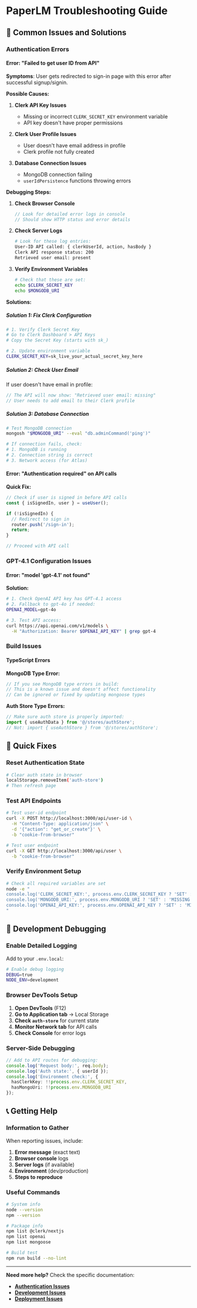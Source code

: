 # PaperLM Troubleshooting Guide

## 🚨 Common Issues and Solutions

### Authentication Errors

#### Error: "Failed to get user ID from API"

**Symptoms**: User gets redirected to sign-in page with this error after successful signup/signin.

**Possible Causes:**
1. **Clerk API Key Issues**
   - Missing or incorrect `CLERK_SECRET_KEY` environment variable
   - API key doesn't have proper permissions

2. **Clerk User Profile Issues**
   - User doesn't have email address in profile
   - Clerk profile not fully created

3. **Database Connection Issues**
   - MongoDB connection failing
   - `userIdPersistence` functions throwing errors

**Debugging Steps:**
1. **Check Browser Console**
   ```javascript
   // Look for detailed error logs in console
   // Should show HTTP status and error details
   ```

2. **Check Server Logs**
   ```bash
   # Look for these log entries:
   User-ID API called: { clerkUserId, action, hasBody }
   Clerk API response status: 200
   Retrieved user email: present
   ```

3. **Verify Environment Variables**
   ```bash
   # Check that these are set:
   echo $CLERK_SECRET_KEY
   echo $MONGODB_URI
   ```

**Solutions:**

##### Solution 1: Fix Clerk Configuration
```bash
# 1. Verify Clerk Secret Key
# Go to Clerk Dashboard > API Keys
# Copy the Secret Key (starts with sk_)

# 2. Update environment variable
CLERK_SECRET_KEY=sk_live_your_actual_secret_key_here
```

##### Solution 2: Check User Email
If user doesn't have email in profile:
```typescript
// The API will now show: "Retrieved user email: missing"
// User needs to add email to their Clerk profile
```

##### Solution 3: Database Connection
```bash
# Test MongoDB connection
mongosh "$MONGODB_URI" --eval "db.adminCommand('ping')"

# If connection fails, check:
# 1. MongoDB is running
# 2. Connection string is correct  
# 3. Network access (for Atlas)
```

#### Error: "Authentication required" on API calls

**Quick Fix:**
```typescript
// Check if user is signed in before API calls
const { isSignedIn, user } = useUser();

if (!isSignedIn) {
  // Redirect to sign in
  router.push('/sign-in');
  return;
}

// Proceed with API call
```

### GPT-4.1 Configuration Issues

#### Error: "model 'gpt-4.1' not found"

**Solution:**
```bash
# 1. Check OpenAI API key has GPT-4.1 access
# 2. Fallback to gpt-4o if needed:
OPENAI_MODEL=gpt-4o

# 3. Test API access:
curl https://api.openai.com/v1/models \
  -H "Authorization: Bearer $OPENAI_API_KEY" | grep gpt-4
```

### Build Issues

#### TypeScript Errors

**MongoDB Type Error:**
```typescript
// If you see MongoDB type errors in build:
// This is a known issue and doesn't affect functionality
// Can be ignored or fixed by updating mongoose types
```

**Auth Store Type Errors:**
```typescript
// Make sure auth store is properly imported:
import { useAuthData } from '@/stores/authStore';
// Not: import { useAuthStore } from '@/stores/authStore';
```

## 🔧 Quick Fixes

### Reset Authentication State
```bash
# Clear auth state in browser
localStorage.removeItem('auth-store')
# Then refresh page
```

### Test API Endpoints
```bash
# Test user-id endpoint
curl -X POST http://localhost:3000/api/user-id \
  -H "Content-Type: application/json" \
  -d '{"action": "get_or_create"}' \
  -b "cookie-from-browser"

# Test user endpoint  
curl -X GET http://localhost:3000/api/user \
  -b "cookie-from-browser"
```

### Verify Environment Setup
```bash
# Check all required variables are set
node -e "
console.log('CLERK_SECRET_KEY:', process.env.CLERK_SECRET_KEY ? 'SET' : 'MISSING');
console.log('MONGODB_URI:', process.env.MONGODB_URI ? 'SET' : 'MISSING');
console.log('OPENAI_API_KEY:', process.env.OPENAI_API_KEY ? 'SET' : 'MISSING');
"
```

## 🐛 Development Debugging

### Enable Detailed Logging
Add to your `.env.local`:
```bash
# Enable debug logging
DEBUG=true
NODE_ENV=development
```

### Browser DevTools Setup
1. **Open DevTools** (F12)
2. **Go to Application tab** → Local Storage
3. **Check `auth-store`** for current state
4. **Monitor Network tab** for API calls
5. **Check Console** for error logs

### Server-Side Debugging
```typescript
// Add to API routes for debugging:
console.log('Request body:', req.body);
console.log('Auth state:', { userId });
console.log('Environment check:', {
  hasClerkKey: !!process.env.CLERK_SECRET_KEY,
  hasMongoUri: !!process.env.MONGODB_URI
});
```

## 📞 Getting Help

### Information to Gather
When reporting issues, include:
1. **Error message** (exact text)
2. **Browser console** logs
3. **Server logs** (if available)
4. **Environment** (dev/production)
5. **Steps to reproduce**

### Useful Commands
```bash
# System info
node --version
npm --version

# Package info
npm list @clerk/nextjs
npm list openai
npm list mongoose

# Build test
npm run build --no-lint
```

---

**Need more help?** Check the specific documentation:
- **[Authentication Issues](./authentication/AUTHENTICATION_DOCUMENTATION.md#troubleshooting)**
- **[Development Issues](./development/DEV_WORKFLOW.md#common-development-issues)**
- **[Deployment Issues](./deployment/DEPLOYMENT_CHECKLIST.md#rollback-plan)**